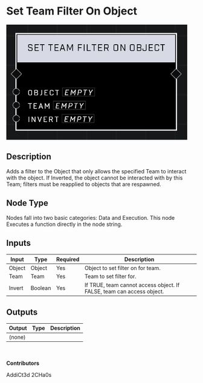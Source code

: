 # Set Team Filter On Object
![](../../../.gitbook/assets/set-team-filter-on-object.png)
## Description
Adds a filter to the Object that only allows the specified Team to interact with the object. If Inverted, the object cannot be interacted with by this Team; filters must be reapplied to objects that are respawned.

## Node Type
Nodes fall into two basic categories: Data and Execution. This node Executes a function directly in the node string.

## Inputs
| Input | Type | Required | Description |
|------------------|------------------|----------|--------------------------------------------------------------|
| Object | Object | Yes | Object to set filter on for team. |
| Team | Team | Yes | Team to set filter for. |
| Invert | Boolean | Yes | If TRUE, team cannot access object. If FALSE, team can access object. |

## Outputs
| Output | Type | Description |
|------------------|------------------|--------------------------------------------------------------|
| (none) | | |

\
\
**Contributors**

AddiCt3d 2CHa0s
